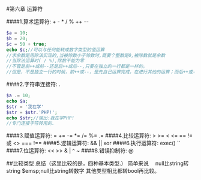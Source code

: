 #第六章 运算符    

####1.算术运算符: + - * / % ++ --
```php
$a = 10;
$b = 20;
$c = 50 + true;
echo $c;//可以与任何能转成数字类型的值运算
//求余数是用除法实现的,当被除数小于除数时,商要个整数是0,被除数就是余数
//当除法运算时( / %),除数不能为零
//不管是前++或前--还是后++或后--,只要在独立的一行都是一样的。
//但是，不是独立一行的时候，前++或--，是先自己运算完成，在进行其他的运算；而后++或--，就是等你公式先算完，再来加上这个值
```
####2.字符串连接符: .
```php
$a .= 10;
echo $a;
$str = '我在学'
$str = $str.'PHP!';
echo $str;//输出:我在学PHP!
//专门连接字符转用的.
```
####3.赋值运算符: = += -= *= /= %= .=
####4.比较运算符: > >= < <= == != 或 <> === !==
####5.逻辑运算符: && || xor
####6.执行运算符: exec() ``
####7.位运算符: << >> & | ^ ~
####8.错误抑制符: @ 

##比较类型
总结（这里比较的是，四种基本类型.）
简单来说
&emsp;null比string转string
$emsp;null比string转数字
其他类型相比都转bool再比较。

